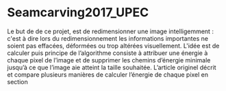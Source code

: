 # Seamcarving2017_UPEC
Le but de de ce projet, est de redimensionner une image intelligemment : c'est à dire lors du redimensionnement les informations importantes ne soient pas effacées, déformées ou trop altérées visuellement.
L'idée est de calculer puis principe de l’algorithme consiste à attribuer une
énergie
à chaque pixel de l’image et de
supprimer les chemins d’énergie minimale jusqu’à ce que l’image aie atteint la taille souhaitée.
L’article originel décrit et compare plusieurs manières de calculer l’énergie de chaque pixel en
section 
<!--stackedit_data:
eyJoaXN0b3J5IjpbNTE1NDAwMDk2XX0=
-->